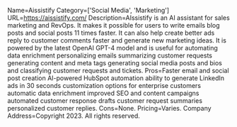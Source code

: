 Name=Aissistify
Category=['Social Media', 'Marketing']
URL=https://aissistify.com/
Description=AIssistify is an AI assistant for sales marketing and RevOps. It makes it possible for users to write emails blog posts and social posts 11 times faster. It can also help create better ads reply to customer comments faster and generate new marketing ideas. It is powered by the latest OpenAI GPT-4 model and is useful for automating data enrichment personalizing emails summarizing customer requests generating content and meta tags generating social media posts and bios and classifying customer requests and tickets.
Pros=Faster email and social post creation AI-powered HubSpot automation ability to generate LinkedIn ads in 30 seconds customization options for enterprise customers automatic data enrichment improved SEO and content campaigns automated customer response drafts customer request summaries personalized customer replies.
Cons=None.
Pricing=Varies.
Company Address=Copyright 2023. All rights reserved.
